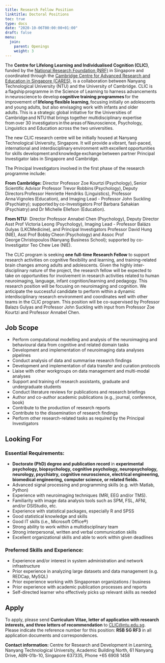 ```yaml
---
title: Research Fellow Position
linktitle: Doctoral Positions
toc: true
type: docs
date: "2020-10-06T00:00:00+01:00"
draft: false
menu:
  join:
    parent: Openings
    weight: 3
---
```

The **Centre for Lifelong Learning and Individualised Cognition (CLIC)**, funded by the [National Research Foundation (NRF)](https://www.nrf.gov.sg/) in Singapore and coordinated through the [Cambridge Centre for Advanced Research and Education in Singapore (CARES)](https://www.create.edu.sg/about-create/research-centres/cares), is a collaboration between Nanyang Technological University (NTU) and the University of Cambridge. CLIC is a flagship programme in the Science of Learning to harness advancements in neuroscience to develop **cognitive training programmes** for the improvement of **lifelong flexible learning**, focusing initially on adolescents and young adults, but also envisaging work with infants and older adults. This is a strategic global initiative for the Universities of Cambridge and NTU that brings together multidisciplinary expertise from over 30 investigators in the areas of Neuroscience, Psychology, Linguistics and Education across the two universities.

The new CLIC research centre will be initially housed at Nanyang Technological University, Singapore. It will provide a vibrant, fast-paced, international and interdisciplinary environment with excellent opportunities for skills development and knowledge exchange between partner Principal Investigator labs in Singapore and Cambridge.  

The Principal Investigators involved in the first phase of the research programme include: 
 
**From Cambridge:** Director Professor Zoe Kourtzi (Psychology), Senior Scientific Advisor Professor Trevor Robbins (Psychology), Deputy Directors Professor Henriette Hendriks (Linguistics), Professor Anna Vignoles (Education), and Imaging Lead - Professor John Suckling (Psychiatry); supported by co-Investigators Prof Barbara Sahakian (Psychiatry) and Dr Michelle Ellefson (Education).  
 
**From NTU:**  Director Professor Annabel Chen (Psychology), Deputy Director Asst Prof Victoria Leong (Psychology), Imaging Lead - Professor Balázs Gulyas (LKCMedicine), and Principal Investigators Professor David Hung (NIE), Asst Prof Bobby Cheon (Psychology) and Assoc Prof George Christopoulos (Nanyang Business School); supported by co-Investigator Teo Chew Lee (NIE). 
 
The CLIC program is seeking **one full-time Research Fellow** to support research activities on cognitive flexibility and learning, and training-related brain changes among adults and adolescents. Given the highly inter-disciplinary nature of the project, the research fellow will be expected to take on opportunities for involvement in research activities related to human neuroimaging, language, infant cognition/learning and pedagogy. This research position will be focusing on neuroimaging and cognition. We anticipate the successful candidate to perform within a dynamic interdisciplinary research environment and coordinates well with other teams in the CLIC program. This position will be co-supervised by Professor Balazs Gulyas and Professor John Suckling with input from Professor Zoe Kourtzi and Professor Annabel Chen.
## Job Scope

* Perform computational modelling and analysis of the neuroimaging and behavioural data from cognitive and related domain tasks
* Development and implementation of neuroimaging data analyses pipelines
* Conduct analysis of data and summarise research findings
* Development and implementation of data transfer and curation protocols 
* Liaise with other workgroups on data management and multi-modal analyses
* Support and training of research assistants, graduate and undergraduate students
* Conduct literature reviews for publications and research briefings
* Author and co-author academic publications (e.g., journal, conference, book)
* Contribute to the production of research reports
* Contribute to the dissemination of research findings 
* Perform other research-related tasks as required by the Principal Investigators


## Looking For
### Essential Requirements:
* **Doctorate (PhD) degree and publication record** in **experimental psychology, biopsychology, cognitive psychology, neuropsychology, neurology, psychiatry, cognitive neuroscience, electrical engineering, biomedical engineering, computer science, or related fields.**
* Advanced signal processing and programming skills (e.g. with Matlab, Python)
* Experience with neuroimaging techniques (MRI, EEG and/or TMS).
* Familiarity with image data analysis tools such as SPM, FSL, AFNI, and/or DSIStudio, etc.
* Experience with statistical packages, especially R and SPSS
* Good statistical knowledge and skills
* Good IT skills (i.e., Microsoft Office®)
* Strong ability to work within a multidisciplinary team
* Strong interpersonal, written and verbal communication skills
* Excellent organizational skills and able to work within given deadlines

### Preferred Skills and Experience:
*	Experience and/or interest in system administration and network infrastructure 
*	Prior experience in analyzing large datasets and data management (e.g. REDCap, MySQL)
*	Prior experience working with Singaporean organizations / business
*	Prior experience with academic publication processes and reports
*	Self-directed learner who effectively picks up relevant skills as needed

## Apply

To apply, please send **Curriculum Vitae, letter of application with research interests, and three letters of recommendation** to CLIC@ntu.edu.sg. Please indicate the reference number for this position: **RSB SG RF3** in all application documents and correspondences.

**Contact information:** Centre for Research and Development in Learning, Nanyang Technological University, Academic Building North, 61 Nanyang Drive, ABN-01b-10, Singapore 637335, Phone +65 6908 1458

